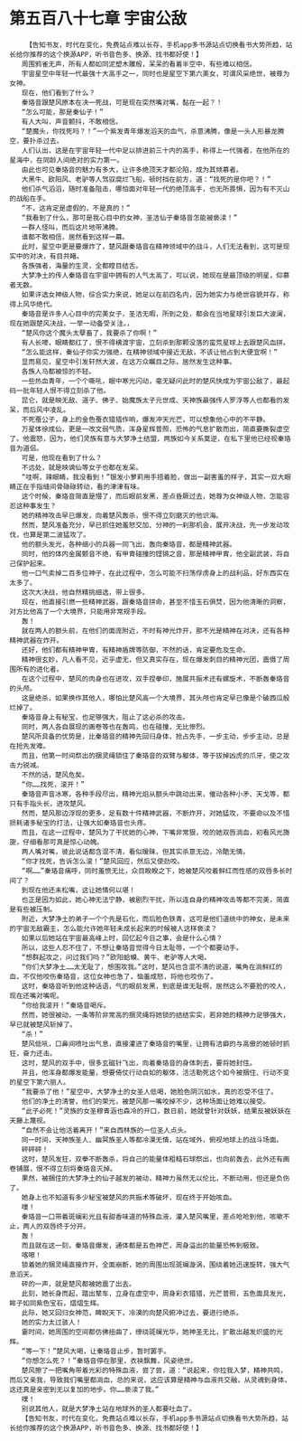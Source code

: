 # 第五百八十七章 宇宙公敌
        【告知书友，时代在变化，免费站点难以长存，手机app多书源站点切换看书大势所趋，站长给你推荐的这个换源APP，听书音色多、换源、找书都好使！】
       周围鸦雀无声，所有人都如同泥塑木雕般，呆呆的看着半空中，有些难以相信。
       宇宙星空中年轻一代最强十大高手之一，同时也是星空下第六美女，可谓风采绝世，被尊为女神。
       现在，他们看到了什么？
       秦珞音跟楚风原本在决一死战，可是现在突然嘴对嘴，黏在一起？！
       “怎么可能，那是秦仙子！”
       有人大叫，声音颤抖，不敢相信。
       “楚魔头，你找死吗？！”一个紫发青年爆发滔天的血气，杀意沸腾，像是一头人形暴龙腾空，要扑杀过去。
       人们认出，这是在宇宙年轻一代中足以排进前三十内的高手，称得上一代强者，在他所在的星海中，在同龄人间绝对的实力第一。
       由此也可见秦珞音的魅力有多大，让许多绝顶天才都沦陷，成为其倾慕者。
       大黑牛、欧阳风、老驴等人驾驭腐烂飞船，顿时挡在前方，道：“找死的是你吧？！”
       他们杀气滔滔，随时准备阻击，哪怕面对年轻一代的绝顶高手，也无所畏惧，因为有不灭山的战船在手。
       “不，这肯定是虚假的，不是真的！”
       “我看到了什么，那可是我心目中的女神，圣洁仙子秦珞音怎能被亵渎！”
       一群人怪叫，而后这片地带沸腾。
       谁都不敢相信，居然看到这样一幕。
       此时，星空中更是要爆炸了，楚风跟秦珞音在精神领域中的战斗，人们无法看到，这可是现实中的对决，有目共睹。
       各族强者，海量的生灵，全都瞠目结舌。
       大梦净土的传人秦珞音在宇宙中拥有的人气太高了，可以说，她现在是最顶级的明星，仰慕者无数。
       如果评选女神级人物，综合实力来说，她足以在前四名内，因为她实力与绝世容貌并存，称得上风华绝代。
       秦珞音是许多人心目中的完美女子，圣洁无暇，所到之处，都会在当地星球引发巨大波澜，现在她跟楚风决战，一举一动备受关注。，
       “楚风你这个魔头太孽畜了，我要杀了你啊！”
       有人长嚎，眼睛都红了，恨不得横渡宇宙，立刻杀到那颗没落的蛮荒星球上去跟楚风血拼。
       “怎么能这样，秦仙子你实力强绝，在精神领域中接近无敌，不该让他占到大便宜啊！”
       显而易见，星空中引发轩然大波，在这万众瞩目之际，居然发生这种事。
       各族人马都被惊的不轻。
       一些热血青年，一个个嘶吼，眼中寒光闪动，毫无疑问此时的楚风快成为宇宙公敌了，最起码一批年轻人恨不得立刻杀了他。
       昆仑，就是映无敌、道子、佛子、始魔族太子元世成、天神族最强传人罗浮等人也都看的发呆，而后风中凌乱。
       不死蚕公子，身上的金色蚕衣猎猎作响，爆发冲天光芒，可以想象他心中的不平静。
       万星体徐成仙，更是一改文弱气质，浑身星辉普照，恐怖的气息扩散而出，简直要撕裂虚空了。他震怒，因为，他们灵族有意与大梦净土结盟，两族如今关系莫逆，在私下里他已经视秦珞音为道侣。
       可是，他现在看到了什么？
       不远处，就是映谪仙等女子也都在发呆。
       “哇啊，辣眼睛，我没看到！”银发小萝莉用手捂着脸，做出一副害羞的样子，其实一双大眼睛正在手指缝间骨碌碌转动，看的津津有味。
       这个时候，秦珞音简直是懵了，而后眼前发黑，差点昏厥过去，她尊为女神级人物，怎能容忍这种事发生？
       她的精神攻击早已爆发，向着楚风轰杀，恨不得立刻磨灭的他识海。
       然而，楚风准备充分，早已抓住她羞怒交加、分神的一刹那机会，展开决战，先一步发动攻伐，也算是第二波猛攻了。
       他的额头发光，各种细小的兵器一同飞出，轰向秦珞音，都是精神武器。
       同时，他的体内金属颤音不绝，有甲胄碰撞的铿锵之音，那是精神甲胄，他全副武装，将自己保护起来。
       他一口气卖掉二百多位神子，在此过程中，怎么可能不扫荡俘虏身上的战利品，好东西实在太多了。
       这次大决战，他自然精挑细选，带上很多。
       现在，他直接引燃一些精神武器，跟秦珞音拼命，甚至不惜玉石俱焚，因为他清晰的洞察，对方比他高了一个大境界，只能用非常规手段。
       轰！
       就在两人的额头前，在他们的面庞附近，不时有神光炸开，那不光是精神在对决，还有各种精神武器在炸开。
       还好，他们都有精神甲胄，有精神盾牌等防御，不然的话，肯定要危及生命。
       精神很玄妙，凡人看不见，近乎虚无，但又真实存在，现在爆发刺目的精神光团，震慑了周围所有的进化者。
       在这个过程中，楚风的肉身也在进攻，双手捏拳印，施展共振术还有螺旋术，不断轰秦珞音的头颅。
       这是绝杀，如果换作其他人，哪怕比楚风高一个大境界，其头颅也肯定早已像是个破西瓜般烂掉了。
       秦珞音身上有秘宝，也足够强大，阻止了这必杀的攻击。
       同时，两人各自展现的画卷等也在轰鸣，也在碰撞，无比惨烈。
       楚风所具备的优势是，比秦珞音的精神先回归身体，抢占先手，一步主动，步步主动，总是在抢先发难。
       而且，他第一时间祭出的捆灵绳锁住了秦珞音的双臂与躯体，等于拔掉凶虎的爪牙，使之攻击力锐减。
       不然的话，楚风危矣。
       “你……找死，滚开！”
       秦珞音声音冰寒，各种手段尽出，精神光焰从额头中跳动出来，催动各种小矛、天戈等，都只有手指头长，进攻楚风。
       然而，楚风那边浮现的更多，足有数十件精神武器，不断炸开，对她猛攻，不要命以及不惜损耗诸多秘宝的打法，让强大如秦珞音也头疼。
       而且，在这一过程中，楚风为了干扰她的心神，下嘴非常狠，咬的她双唇淌血，初看风光旖旎，仔细看那可真是惊心动魄。
       两人嘴对嘴，彼此说话都含混不清，看似暧昧，但其实杀意无边，冷酷无情。
       “你才找死，告诉怎么滚！”楚风回应，然后又使劲咬。
       “啊……”秦珞音痛呼，同时羞愤无比，众目睽睽之下，她被楚风咬着鲜红而性感的双唇多长时间了？
       到现在他还未松嘴，这让她情何以堪！
       也正是因为如此，她心神无法宁静，被剧烈干扰，所以连自身的精神攻击等都不完美，简直是有些被压制。
       附近，大梦净土的弟子一个个先是石化，而后脸色铁青，这可是他们道统中的神女，是未来的宇宙无敌霸主，怎么能允许她年轻未成长起来的时候被人这样亵渎？
       如果以后她站在宇宙最高峰上时，回忆起今日之事，会是什么心情？
       所以，这些人忍不住了，不想让秦珞音觉得今日太耻辱，一个个都要动手。
       “想群起攻之，问过我们吗？”欧阳蛤蟆、黄牛、老驴等人大喝。
       “你们大梦净土……太无耻了，想围攻我。”这时，楚风也含混不清的说道，嘴角在淌鲜红的血，不仅他咬伤秦珞音，这位女神也急了，恼羞成怒，将他也咬伤了。
       这时，秦珞音听到他这种话语，气的眼前发黑，到底是谁无耻啊，居然这么不要脸的咬人，现在还嘴对嘴呢。
       “你给我滚开！”秦珞音喝斥。
       然而，她很被动，一条等阶非常高的捆灵绳将她锁的结结实实，若非她的精神力足够强大，早已就被楚风斩掉了。
       “杀！”
       楚风低吼，口鼻间喷吐出气息，直接灌进了秦珞音的嘴里，让拥有洁癖的与高傲的她顿时抓狂，奋力还击。
       这时，楚风的双手中，很多玄磁针飞出，向着秦珞音的身体刺去，要将她封住。
       并且，他浑身都爆发能量，想要倚仗行动自如的躯体，活活勒死这个如今被捆住、行动不变的星空下第六丽人。
       “我要杀了他！”星空中，大梦净土的女圣人低喝，她脸色阴沉如水，真的忍受不住了。
       他们的净土的清誉，他们的荣光，被楚风那一嘴咬掉不少，这种场面让她难以接受。
       “此子必死！”灵族的女圣穆青涵也森冷的开口，数日前，她就曾针对妖妖，结果反被妖妖在天藤上蔑视。
       “自然不会让他活着离开！”来自西林族的一位圣人点头。
       同一时间，天神族圣人、幽冥族圣人等都冷漠无情，站在域外，俯视地球上的战斗场面。
       砰砰砰！
       这时，楚风发狂，双拳不断轰杀，将自己的能量体粗糙石球祭出，也向前轰去，此外还有画卷铺展，恨不得立刻将秦珞音灭掉。
       果然，被捆住的大梦净土的仙子越发的被动，精神力虽然无以伦比，不断动用，但还是负伤了。
       她身上也不知道有多少秘宝被楚风的共振术等破坏，现在终于开始咳血。
       噗！
       秦珞音一口带着斑斓彩光且有甜香味道的特殊血液，灌入楚风嘴里，差点呛呛到他，咳嗽不止，两人的双唇终于分开。
       轰！
       而且就在这一刻，秦珞音爆发，通体都是五色神芒，周身溢出的能量恐怖到极致。
       喀嚓！
       锁着她的捆灵绳直接炸开，全面崩断，她的周围出现斑斓漩涡，围绕着她迅速旋转，强大气息滔天。
       砰的一声，就是楚风都被她震了出去。
       此刻，她长身而起，踏出辇车，立身在虚空中，周身彩衣猎猎，光芒普照，五色面具发光，眸子如同紫色宝石，熠熠生辉。
       此际，她又回归女神范，睥睨天下，冷漠的向楚风俯冲过去，要进行绝杀。
       她的实力太过骇人！
       霎时间，她周围的空间都仿佛扭曲了，缭绕斑斓光华，她神圣无比，扩散出越发炽盛的光辉。
       “等一下！”楚风大喝，让秦珞音止步，暂时罢手。
       “你想怎么死？！”秦珞音停在那里，衣袂飘舞，风姿绝世。
       楚风擦了一把嘴角带着光彩的特殊血液，尝了尝，道：“说起来，你拉我入梦，精神共鸣，而后又亲我，导致我们嘴里都淌血，总的来说，这应该算是精神与血液共交融，从灵魂到身体，这还真是亲密到无以复加的地步。你……亵渎了我。”
       噗！
       别说其他人，就是大梦净土站在地球外的圣人都要吐血了。
       【告知书友，时代在变化，免费站点难以长存，手机app多书源站点切换看书大势所趋，站长给你推荐的这个换源APP，听书音色多、换源、找书都好使！】